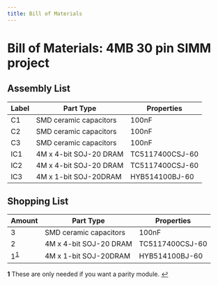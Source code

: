 ```yaml
---
title: Bill of Materials
---
```


# Bill of Materials: 4MB 30 pin SIMM project

## Assembly List

| Label | Part Type              | Properties      |
| ----- | ---------------------- | --------------- |
| C1    | SMD ceramic capacitors | 100nF           |
| C2    | SMD ceramic capacitors | 100nF           |
| C3    | SMD ceramic capacitors | 100nF           |
| IC1   | 4M x 4-bit SOJ-20 DRAM | TC5117400CSJ-60 |
| IC2   | 4M x 4-bit SOJ-20 DRAM | TC5117400CSJ-60 |
| IC3   | 4M x 1-bit SOJ-20DRAM  | HYB514100BJ-60  |

## Shopping List

| Amount                       | Part Type              | Properties      |
| ---------------------------- | ---------------------- | --------------- |
| 3                            | SMD ceramic capacitors | 100nF           |
| 2                            | 4M x 4-bit SOJ-20 DRAM | TC5117400CSJ-60 |
| 1<sup id="a1">[1](#f1)</sup> | 4M x 1-bit SOJ-20DRAM  | HYB514100BJ-60  |

<b id="f1">1</b> These are only needed if you want a parity module. [↩](#a1)

